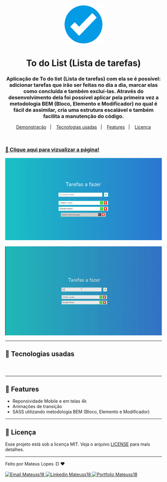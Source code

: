 <div align="center">
  <img src="./assets/favicon/favicon.png" height="130">
</div>

<h1 align="center">
    To do List (Lista de tarefas)
</h1>

<h3 align="center">
  Aplicação de To do list (Lista de tarefas) com ela se é possível: adicionar tarefas que irão ser feitas no dia a dia, marcar elas como concluída e também excluí-las.
  Através do desenvolvimento dela foi possivel aplicar pela primeira vez a metodologia BEM (Bloco, Elemento e Modificador) no qual é fácil de assimilar, cria uma estrutura escalável e também facilita a manutenção do código.
</h3>

<p align="center">
    <a href="#🔗-clique-aqui-para-vizualizar-a-página!">Demonstração</a>&nbsp;&nbsp;&nbsp;|&nbsp;&nbsp;&nbsp;
    <a href="#🔨-tecnologias-usadas">Tecnologias usadas</a>&nbsp;&nbsp;&nbsp;|&nbsp;&nbsp;&nbsp;
    <a href="#🎯-features">Features</a>&nbsp;&nbsp;&nbsp;|&nbsp;&nbsp;&nbsp;
    <a href="#📝-licença">Licença</a>
</p>

<br>

### [🔗 Clique aqui para vizualizar a página!](https://mateuss18.github.io/To-do-list/)
<div align="center">
  <img src="./assets/readme-image.png">
</div>

<br>

<div align="center">
  <img src="./assets/readme-gif.gif">
</div>

>
---

## 🔨 Tecnologias usadas

<div>
<img src="https://img.shields.io/badge/html5-%23E34F26.svg?style=for-the-badge&logo=html5&logoColor=white" height="35" alt="">

<img src="https://img.shields.io/badge/SASS-hotpink.svg?style=for-the-badge&logo=SASS&logoColor=white" height="35" alt="">

<img src="https://img.shields.io/badge/javascript-%23323330.svg?style=for-the-badge&logo=javascript&logoColor=%23F7DF1E" height="35" alt="">
</div>

###

>
---
## 🎯 Features

- Reponsividade Mobile e em telas 4k
- Animações de transição
- SASS utilizando metodologia BEM (Bloco, Elemento e Modificador)

---

## 📝 Licença   

Esse projeto está sob a licença MIT. Veja o arquivo [LICENSE](LICENSE) para mais detalhes.

---

Feito por Mateus Lopes :D ❤ <br><br>
<a href="mailto:mateus20.lopes02@gmail.com" target="_blank">
  <img src="https://img.shields.io/badge/Gmail-D14836?style=for-the-badge&logo=gmail&logoColor=white" alt="Email Mateuss18">
</a>
<a href="https://www.linkedin.com/in/mateus--lopes/" target="_blank">
  <img src="https://img.shields.io/badge/LinkedIn-0077B5?style=for-the-badge&logo=linkedin&logoColor=white" alt="Linkedin Mateuss18">
</a>
<a href="https://mateus-lopes-portfolio.netlify.app" target="_blank">
  <img src="https://img.shields.io/badge/-Portfolio-black?logo=flickr&style=for-the-badge" alt="Portfolio Mateuss18">
</a>

